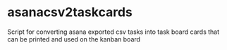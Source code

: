 # asanacsv2taskcards
Script for converting asana exported csv tasks into task board cards that can be printed and used on the kanban board
